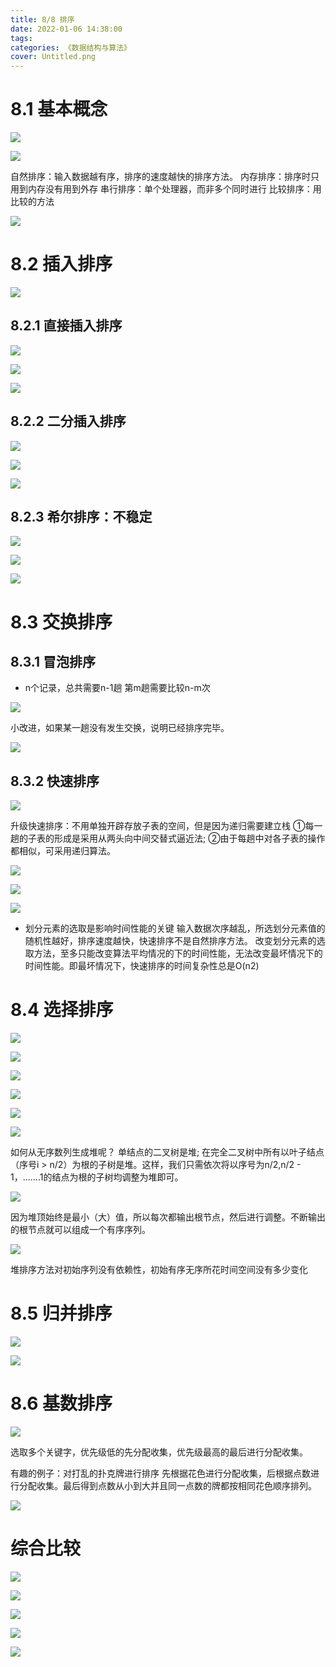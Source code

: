 ```yaml
---
title: 8/8 排序
date: 2022-01-06 14:38:00
tags:
categories: 《数据结构与算法》
cover: Untitled.png
---
```


# 8.1 基本概念

![](Untitled.png)

![](Untitled%201.png)

自然排序：输入数据越有序，排序的速度越快的排序方法。
内存排序：排序时只用到内存没有用到外存
串行排序：单个处理器，而非多个同时进行
比较排序：用比较的方法

![](Untitled%202.png)

# 8.2 插入排序

![](Untitled%203.png)

## 8.2.1 直接插入排序

![](Untitled%204.png)

![](Untitled%205.png)

![](Untitled%206.png)

## 8.2.2 二分插入排序

![](Untitled%207.png)

![](Untitled%208.png)

![](Untitled%209.png)

## 8.2.3 希尔排序：不稳定

![](Untitled%2010.png)

![](Untitled%2011.png)

![](Untitled%2012.png)

# 8.3 交换排序

## 8.3.1 冒泡排序

- n个记录，总共需要n-1趟
第m趟需要比较n-m次

![](Untitled%2013.png)

小改进，如果某一趟没有发生交换，说明已经排序完毕。

![](Untitled%2014.png)

## 8.3.2 快速排序

![](Untitled%2015.png)

升级快速排序：不用单独开辟存放子表的空间，但是因为递归需要建立栈
①每一趟的子表的形成是采用从两头向中间交替式逼近法;
②由于每趟中对各子表的操作都相似，可采用递归算法。

![](Untitled%2016.png)

![](Untitled%2017.png)

![](Untitled%2018.png)

- 划分元素的选取是影响时间性能的关键
输入数据次序越乱，所选划分元素值的随机性越好，排序速度越快，快速排序不是自然排序方法。
改变划分元素的选取方法，至多只能改变算法平均情况的下的时间性能，无法改变最坏情况下的时间性能。即最坏情况下，快速排序的时间复杂性总是O(n2)

# 8.4 选择排序

![](Untitled%2019.png)

![](Untitled%2020.png)

![](Untitled%2021.png)

![](Untitled%2022.png)

![](Untitled%2023.png)

![](Untitled%2024.png)

如何从无序数列生成堆呢？
单结点的二叉树是堆;
在完全二叉树中所有以叶子结点（序号i > n/2）为根的子树是堆。这样，我们只需依次将以序号为n/2,n/2 - 1，.......1的结点为根的子树均调整为堆即可。

![](Untitled%2025.png)

因为堆顶始终是最小（大）值，所以每次都输出根节点，然后进行调整。不断输出的根节点就可以组成一个有序序列。

![](Untitled%2026.png)

堆排序方法对初始序列没有依赖性，初始有序无序所花时间空间没有多少变化

# 8.5 归并排序

![](Untitled%2027.png)

![](Untitled%2028.png)

# 8.6 基数排序

![](Untitled%2029.png)

选取多个关键字，优先级低的先分配收集，优先级最高的最后进行分配收集。

有趣的例子：对打乱的扑克牌进行排序
先根据花色进行分配收集，后根据点数进行分配收集。最后得到点数从小到大并且同一点数的牌都按相同花色顺序排列。

![](Untitled%2030.png)

# 综合比较

![](Untitled%2031.png)

![](Untitled%2032.png)

![](Untitled%2033.png)

![](Untitled%2034.png)

![](Untitled%2035.png)